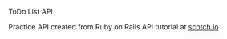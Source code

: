 ToDo List API

Practice API created from Ruby on Rails API tutorial at [scotch.io](https://scotch.io/tutorials/build-a-restful-json-api-with-rails-5-part-one)